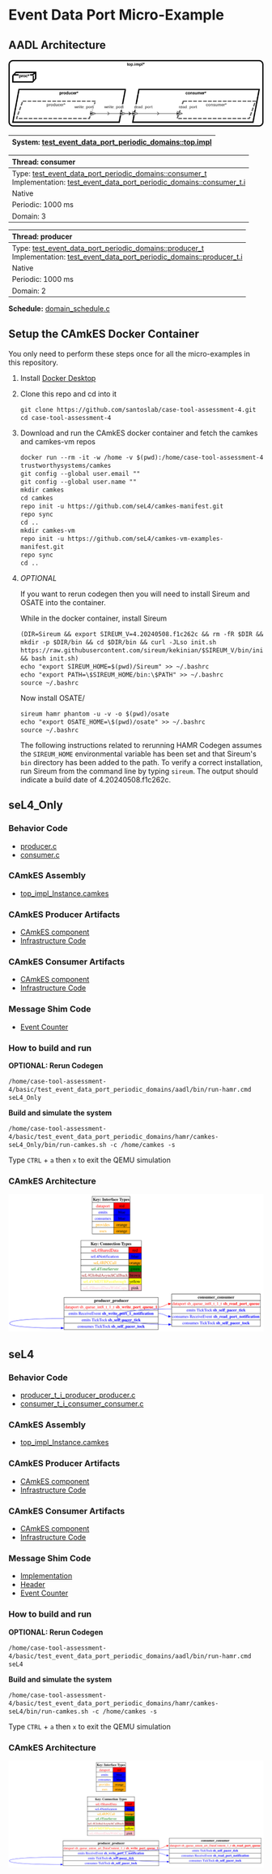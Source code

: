 # <!--start__event-data-port-micro-example-title-->Event Data Port Micro-Example<!--end____event-data-port-micro-example-title-->
<!--start__event-data-port-micro-example-description-->
<!--end____event-data-port-micro-example-description-->
## <!--start__event-data-port-micro-example_arch-section-title-->AADL Architecture<!--end____event-data-port-micro-example_arch-section-title-->
<!--start__event-data-port-micro-example_arch-section-description-->
![AADL Arch](aadl/diagrams/aadl-arch.png)
<!--end____event-data-port-micro-example_arch-section-description-->
<!--start__event-data-port-micro-example_arch-section_aadl-arch-component-info-top_impl_instance-->
|System: [test_event_data_port_periodic_domains::top.impl](aadl/test_event_data_port_periodic_domains.aadl#L85)|
|:--|
<!--end____event-data-port-micro-example_arch-section_aadl-arch-component-info-top_impl_instance-->
<!--start__event-data-port-micro-example_arch-section_aadl-arch-component-info-consumer-->
|Thread: consumer <!--[consumer](aadl/test_event_data_port_periodic_domains.aadl#L64)--> |
|:--|
|Type: [test_event_data_port_periodic_domains::consumer_t](aadl/test_event_data_port_periodic_domains.aadl#L42)<br>Implementation: [test_event_data_port_periodic_domains::consumer_t.i](aadl/test_event_data_port_periodic_domains.aadl#L51)|
|Native|
|Periodic: 1000 ms|
|Domain: 3|

<!--end____event-data-port-micro-example_arch-section_aadl-arch-component-info-consumer-->
<!--start__event-data-port-micro-example_arch-section_aadl-arch-component-info-producer-->
|Thread: producer <!--[producer](aadl/test_event_data_port_periodic_domains.aadl#L35)--> |
|:--|
|Type: [test_event_data_port_periodic_domains::producer_t](aadl/test_event_data_port_periodic_domains.aadl#L13)<br>Implementation: [test_event_data_port_periodic_domains::producer_t.i](aadl/test_event_data_port_periodic_domains.aadl#L22)|
|Native|
|Periodic: 1000 ms|
|Domain: 2|

<!--end____event-data-port-micro-example_arch-section_aadl-arch-component-info-producer-->
<!--start__event-data-port-micro-example_arch-section_aadl-arch-component-info-schedule-->
**Schedule:** [domain_schedule.c](aadl/domain_schedule.c)
<!--end____event-data-port-micro-example_arch-section_aadl-arch-component-info-schedule-->

## <!--start__event-data-port-micro-example_setup-title-->Setup the CAmkES Docker Container<!--end____event-data-port-micro-example_setup-title-->
<!--start__event-data-port-micro-example_setup-description-->
<!--end____event-data-port-micro-example_setup-description-->
<!--start__event-data-port-micro-example_setup_setup-block-->
You only need to perform these steps once for all the micro-examples in this
repository.

1. Install [Docker Desktop](https://www.docker.com/products/docker-desktop/)

1. Clone this repo and cd into it

   ```
   git clone https://github.com/santoslab/case-tool-assessment-4.git
   cd case-tool-assessment-4
   ```

1. Download and run the CAmkES docker container and fetch the camkes and camkes-vm repos

   ```
   docker run --rm -it -w /home -v $(pwd):/home/case-tool-assessment-4 trustworthysystems/camkes
   git config --global user.email ""
   git config --global user.name ""
   mkdir camkes
   cd camkes
   repo init -u https://github.com/seL4/camkes-manifest.git
   repo sync
   cd ..
   mkdir camkes-vm
   repo init -u https://github.com/seL4/camkes-vm-examples-manifest.git
   repo sync
   cd ..
   ```

1. *OPTIONAL*

    If you want to rerun codegen then you will need to install Sireum
    and OSATE into the container.

    While in the docker container, install Sireum
    ```
    (DIR=Sireum && export SIREUM_V=4.20240508.f1c262c && rm -fR $DIR && mkdir -p $DIR/bin && cd $DIR/bin && curl -JLso init.sh https://raw.githubusercontent.com/sireum/kekinian/$SIREUM_V/bin/init.sh && bash init.sh)
    echo "export SIREUM_HOME=$(pwd)/Sireum" >> ~/.bashrc
    echo "export PATH=\$SIREUM_HOME/bin:\$PATH" >> ~/.bashrc
    source ~/.bashrc
    ```

    Now install OSATE/

    ```
    sireum hamr phantom -u -v -o $(pwd)/osate
    echo "export OSATE_HOME=\$(pwd)/osate" >> ~/.bashrc
    source ~/.bashrc
    ```

    The following instructions related to rerunning HAMR Codegen assumes
    the ``SIREUM_HOME`` environmental variable has been set and that Sireum's
    ``bin`` directory has been added to the path. To verify a correct installation,
    run Sireum from the command line by typing ``sireum``. The output should indicate
    a build date of 4.20240508.f1c262c.
<!--end____event-data-port-micro-example_setup_setup-block-->

## <!--start__event-data-port-micro-example_sel4_only-title-->seL4_Only<!--end____event-data-port-micro-example_sel4_only-title-->
<!--start__event-data-port-micro-example_sel4_only-description-->
<!--end____event-data-port-micro-example_sel4_only-description-->
### <!--start__event-data-port-micro-example_sel4_only_sel4_only_behavior-title-->Behavior Code<!--end____event-data-port-micro-example_sel4_only_sel4_only_behavior-title-->
<!--start__event-data-port-micro-example_sel4_only_sel4_only_behavior-description-->
<!--end____event-data-port-micro-example_sel4_only_sel4_only_behavior-description-->
<!--start__event-data-port-micro-example_sel4_only_sel4_only_behavior_sel4_only_behavior_block-->
 - [producer.c](hamr/camkes-seL4_Only/components/producer_t_i_producer_producer/src/producer.c)
 - [consumer.c](hamr/camkes-seL4_Only/components/consumer_t_i_consumer_consumer/src/consumer.c)
<!--end____event-data-port-micro-example_sel4_only_sel4_only_behavior_sel4_only_behavior_block-->

### <!--start__event-data-port-micro-example_sel4_only_sel4_only_assembly-title-->CAmkES Assembly<!--end____event-data-port-micro-example_sel4_only_sel4_only_assembly-title-->
<!--start__event-data-port-micro-example_sel4_only_sel4_only_assembly-description-->
<!--end____event-data-port-micro-example_sel4_only_sel4_only_assembly-description-->
<!--start__event-data-port-micro-example_sel4_only_sel4_only_assembly_sel4_only_assembly_block-->
 - [top_impl_Instance.camkes](hamr/camkes-seL4_Only/top_impl_Instance.camkes)
<!--end____event-data-port-micro-example_sel4_only_sel4_only_assembly_sel4_only_assembly_block-->

### <!--start__event-data-port-micro-example_sel4_only_sel4_only_producer-title-->CAmkES Producer Artifacts<!--end____event-data-port-micro-example_sel4_only_sel4_only_producer-title-->
<!--start__event-data-port-micro-example_sel4_only_sel4_only_producer-description-->
<!--end____event-data-port-micro-example_sel4_only_sel4_only_producer-description-->
<!--start__event-data-port-micro-example_sel4_only_sel4_only_producer_sel4_only_producer_block-->
 - [CAmkES component](hamr/camkes-seL4_Only/components/producer_t_i_producer_producer/producer_t_i_producer_producer.camkes)
 - [Infrastructure Code](hamr/camkes-seL4_Only/components/producer_t_i_producer_producer/src/sb_producer_t_i.c)
<!--end____event-data-port-micro-example_sel4_only_sel4_only_producer_sel4_only_producer_block-->

### <!--start__event-data-port-micro-example_sel4_only_sel4_only_consumer-title-->CAmkES Consumer Artifacts<!--end____event-data-port-micro-example_sel4_only_sel4_only_consumer-title-->
<!--start__event-data-port-micro-example_sel4_only_sel4_only_consumer-description-->
<!--end____event-data-port-micro-example_sel4_only_sel4_only_consumer-description-->
<!--start__event-data-port-micro-example_sel4_only_sel4_only_consumer_sel4_only_consumer_block-->
 - [CAmkES component](hamr/camkes-seL4_Only/components/consumer_t_i_consumer_consumer/consumer_t_i_consumer_consumer.camkes)
 - [Infrastructure Code](hamr/camkes-seL4_Only/components/consumer_t_i_consumer_consumer/src/sb_consumer_t_i.c)
<!--end____event-data-port-micro-example_sel4_only_sel4_only_consumer_sel4_only_consumer_block-->

### <!--start__event-data-port-micro-example_sel4_only_sel4_only_shim-title-->Message Shim Code<!--end____event-data-port-micro-example_sel4_only_sel4_only_shim-title-->
<!--start__event-data-port-micro-example_sel4_only_sel4_only_shim-description-->
<!--end____event-data-port-micro-example_sel4_only_sel4_only_shim-description-->
<!--start__event-data-port-micro-example_sel4_only_sel4_only_shim_sel4_only_shim_block-->
 - [Event Counter](hamr/camkes-seL4_Only/types/includes/sb_event_counter.h)
<!--end____event-data-port-micro-example_sel4_only_sel4_only_shim_sel4_only_shim_block-->

### <!--start__event-data-port-micro-example_sel4_only_sel4_only-rerun-title-->How to build and run<!--end____event-data-port-micro-example_sel4_only_sel4_only-rerun-title-->
<!--start__event-data-port-micro-example_sel4_only_sel4_only-rerun-description-->
<!--end____event-data-port-micro-example_sel4_only_sel4_only-rerun-description-->
<!--start__event-data-port-micro-example_sel4_only_sel4_only-rerun_sel4_only-rerun-codegen-->
**OPTIONAL: Rerun Codegen**

```
/home/case-tool-assessment-4/basic/test_event_data_port_periodic_domains/aadl/bin/run-hamr.cmd seL4_Only
```
<!--end____event-data-port-micro-example_sel4_only_sel4_only-rerun_sel4_only-rerun-codegen-->
<!--start__event-data-port-micro-example_sel4_only_sel4_only-rerun_sel4_only-rerun-buildsim-->
**Build and simulate the system**

```
/home/case-tool-assessment-4/basic/test_event_data_port_periodic_domains/hamr/camkes-seL4_Only/bin/run-camkes.sh -c /home/camkes -s
```

Type ``CTRL`` + ``a`` then `x` to exit the QEMU simulation

<!--end____event-data-port-micro-example_sel4_only_sel4_only-rerun_sel4_only-rerun-buildsim-->

### <!--start__event-data-port-micro-example_sel4_only_sel4_only_camkesarch-title-->CAmkES Architecture<!--end____event-data-port-micro-example_sel4_only_sel4_only_camkesarch-title-->
<!--start__event-data-port-micro-example_sel4_only_sel4_only_camkesarch-description-->
<!--end____event-data-port-micro-example_sel4_only_sel4_only_camkesarch-description-->
<!--start__event-data-port-micro-example_sel4_only_sel4_only_camkesarch_sel4_only_camkesarch_block-->
![CAmkES-HAMR-arch-seL4_Only.svg](aadl/diagrams/CAmkES-HAMR-arch-seL4_Only.svg)
<!--end____event-data-port-micro-example_sel4_only_sel4_only_camkesarch_sel4_only_camkesarch_block-->

## <!--start__event-data-port-micro-example_sel4-title-->seL4<!--end____event-data-port-micro-example_sel4-title-->
<!--start__event-data-port-micro-example_sel4-description-->
<!--end____event-data-port-micro-example_sel4-description-->
### <!--start__event-data-port-micro-example_sel4_sel4_behavior-title-->Behavior Code<!--end____event-data-port-micro-example_sel4_sel4_behavior-title-->
<!--start__event-data-port-micro-example_sel4_sel4_behavior-description-->
<!--end____event-data-port-micro-example_sel4_sel4_behavior-description-->
<!--start__event-data-port-micro-example_sel4_sel4_behavior_sel4_behavior_block-->
 - [producer_t_i_producer_producer.c](hamr/c/ext-c/producer_t_i_producer_producer/producer_t_i_producer_producer.c)
 - [consumer_t_i_consumer_consumer.c](hamr/c/ext-c/consumer_t_i_consumer_consumer/consumer_t_i_consumer_consumer.c)
<!--end____event-data-port-micro-example_sel4_sel4_behavior_sel4_behavior_block-->

### <!--start__event-data-port-micro-example_sel4_sel4_assembly-title-->CAmkES Assembly<!--end____event-data-port-micro-example_sel4_sel4_assembly-title-->
<!--start__event-data-port-micro-example_sel4_sel4_assembly-description-->
<!--end____event-data-port-micro-example_sel4_sel4_assembly-description-->
<!--start__event-data-port-micro-example_sel4_sel4_assembly_sel4_assembly_block-->
 - [top_impl_Instance.camkes](hamr/camkes-seL4/top_impl_Instance.camkes)
<!--end____event-data-port-micro-example_sel4_sel4_assembly_sel4_assembly_block-->

### <!--start__event-data-port-micro-example_sel4_sel4_producer-title-->CAmkES Producer Artifacts<!--end____event-data-port-micro-example_sel4_sel4_producer-title-->
<!--start__event-data-port-micro-example_sel4_sel4_producer-description-->
<!--end____event-data-port-micro-example_sel4_sel4_producer-description-->
<!--start__event-data-port-micro-example_sel4_sel4_producer_sel4_producer_block-->
 - [CAmkES component](hamr/camkes-seL4/components/producer_t_i_producer_producer/producer_t_i_producer_producer.camkes)
 - [Infrastructure Code](hamr/camkes-seL4/components/producer_t_i_producer_producer/src/sb_producer_t_i.c)
<!--end____event-data-port-micro-example_sel4_sel4_producer_sel4_producer_block-->

### <!--start__event-data-port-micro-example_sel4_sel4_consumer-title-->CAmkES Consumer Artifacts<!--end____event-data-port-micro-example_sel4_sel4_consumer-title-->
<!--start__event-data-port-micro-example_sel4_sel4_consumer-description-->
<!--end____event-data-port-micro-example_sel4_sel4_consumer-description-->
<!--start__event-data-port-micro-example_sel4_sel4_consumer_sel4_consumer_block-->
 - [CAmkES component](hamr/camkes-seL4/components/consumer_t_i_consumer_consumer/consumer_t_i_consumer_consumer.camkes)
 - [Infrastructure Code](hamr/camkes-seL4/components/consumer_t_i_consumer_consumer/src/sb_consumer_t_i.c)
<!--end____event-data-port-micro-example_sel4_sel4_consumer_sel4_consumer_block-->

### <!--start__event-data-port-micro-example_sel4_sel4_shim-title-->Message Shim Code<!--end____event-data-port-micro-example_sel4_sel4_shim-title-->
<!--start__event-data-port-micro-example_sel4_sel4_shim-description-->
<!--end____event-data-port-micro-example_sel4_sel4_shim-description-->
<!--start__event-data-port-micro-example_sel4_sel4_shim_sel4_shim_block-->
 - [Implementation](hamr/camkes-seL4/types/src/sb_queue_union_art_DataContent_1.c)
 - [Header](hamr/camkes-seL4/types/includes/sb_queue_union_art_DataContent_1.h)
 - [Event Counter](hamr/camkes-seL4/types/includes/sb_event_counter.h)
<!--end____event-data-port-micro-example_sel4_sel4_shim_sel4_shim_block-->

### <!--start__event-data-port-micro-example_sel4_sel4-rerun-title-->How to build and run<!--end____event-data-port-micro-example_sel4_sel4-rerun-title-->
<!--start__event-data-port-micro-example_sel4_sel4-rerun-description-->
<!--end____event-data-port-micro-example_sel4_sel4-rerun-description-->
<!--start__event-data-port-micro-example_sel4_sel4-rerun_sel4-rerun-codegen-->
**OPTIONAL: Rerun Codegen**

```
/home/case-tool-assessment-4/basic/test_event_data_port_periodic_domains/aadl/bin/run-hamr.cmd seL4
```
<!--end____event-data-port-micro-example_sel4_sel4-rerun_sel4-rerun-codegen-->
<!--start__event-data-port-micro-example_sel4_sel4-rerun_sel4-rerun-buildsim-->
**Build and simulate the system**

```
/home/case-tool-assessment-4/basic/test_event_data_port_periodic_domains/hamr/camkes-seL4/bin/run-camkes.sh -c /home/camkes -s
```

Type ``CTRL`` + ``a`` then `x` to exit the QEMU simulation

<!--end____event-data-port-micro-example_sel4_sel4-rerun_sel4-rerun-buildsim-->

### <!--start__event-data-port-micro-example_sel4_sel4_camkesarch-title-->CAmkES Architecture<!--end____event-data-port-micro-example_sel4_sel4_camkesarch-title-->
<!--start__event-data-port-micro-example_sel4_sel4_camkesarch-description-->
<!--end____event-data-port-micro-example_sel4_sel4_camkesarch-description-->
<!--start__event-data-port-micro-example_sel4_sel4_camkesarch_sel4_camkesarch_block-->
![CAmkES-HAMR-arch-seL4.svg](aadl/diagrams/CAmkES-HAMR-arch-SeL4.svg)
<!--end____event-data-port-micro-example_sel4_sel4_camkesarch_sel4_camkesarch_block-->
